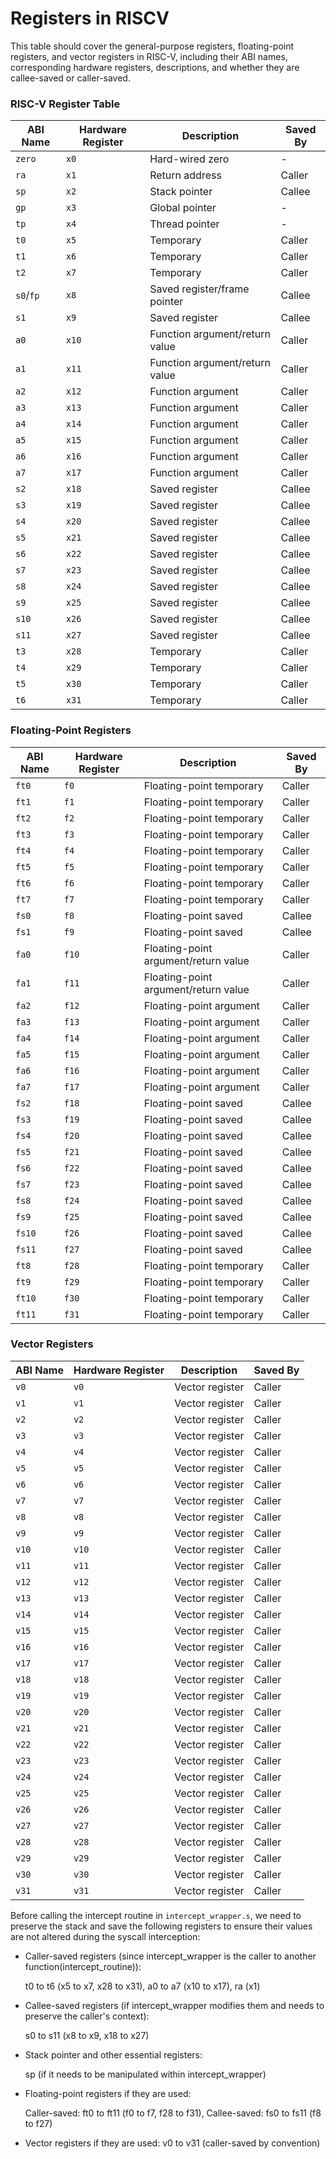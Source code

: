 # Registers in RISCV


This table should cover the general-purpose registers, floating-point registers, and vector registers in RISC-V, including their ABI names, corresponding hardware registers, descriptions, and whether they are callee-saved or caller-saved.

### RISC-V Register Table

| ABI Name | Hardware Register | Description                              | Saved By     |
|----------|-------------------|------------------------------------------|--------------|
| `zero`   | `x0`              | Hard-wired zero                          | -            |
| `ra`     | `x1`              | Return address                           | Caller       |
| `sp`     | `x2`              | Stack pointer                            | Callee       |
| `gp`     | `x3`              | Global pointer                           | -            |
| `tp`     | `x4`              | Thread pointer                           | -            |
| `t0`     | `x5`              | Temporary                                | Caller       |
| `t1`     | `x6`              | Temporary                                | Caller       |
| `t2`     | `x7`              | Temporary                                | Caller       |
| `s0`/`fp`| `x8`              | Saved register/frame pointer             | Callee       |
| `s1`     | `x9`              | Saved register                           | Callee       |
| `a0`     | `x10`             | Function argument/return value           | Caller       |
| `a1`     | `x11`             | Function argument/return value           | Caller       |
| `a2`     | `x12`             | Function argument                        | Caller       |
| `a3`     | `x13`             | Function argument                        | Caller       |
| `a4`     | `x14`             | Function argument                        | Caller       |
| `a5`     | `x15`             | Function argument                        | Caller       |
| `a6`     | `x16`             | Function argument                        | Caller       |
| `a7`     | `x17`             | Function argument                        | Caller       |
| `s2`     | `x18`             | Saved register                           | Callee       |
| `s3`     | `x19`             | Saved register                           | Callee       |
| `s4`     | `x20`             | Saved register                           | Callee       |
| `s5`     | `x21`             | Saved register                           | Callee       |
| `s6`     | `x22`             | Saved register                           | Callee       |
| `s7`     | `x23`             | Saved register                           | Callee       |
| `s8`     | `x24`             | Saved register                           | Callee       |
| `s9`     | `x25`             | Saved register                           | Callee       |
| `s10`    | `x26`             | Saved register                           | Callee       |
| `s11`    | `x27`             | Saved register                           | Callee       |
| `t3`     | `x28`             | Temporary                                | Caller       |
| `t4`     | `x29`             | Temporary                                | Caller       |
| `t5`     | `x30`             | Temporary                                | Caller       |
| `t6`     | `x31`             | Temporary                                | Caller       |

### Floating-Point Registers

| ABI Name | Hardware Register | Description                              | Saved By     |
|----------|-------------------|------------------------------------------|--------------|
| `ft0`    | `f0`              | Floating-point temporary                 | Caller       |
| `ft1`    | `f1`              | Floating-point temporary                 | Caller       |
| `ft2`    | `f2`              | Floating-point temporary                 | Caller       |
| `ft3`    | `f3`              | Floating-point temporary                 | Caller       |
| `ft4`    | `f4`              | Floating-point temporary                 | Caller       |
| `ft5`    | `f5`              | Floating-point temporary                 | Caller       |
| `ft6`    | `f6`              | Floating-point temporary                 | Caller       |
| `ft7`    | `f7`              | Floating-point temporary                 | Caller       |
| `fs0`    | `f8`              | Floating-point saved                     | Callee       |
| `fs1`    | `f9`              | Floating-point saved                     | Callee       |
| `fa0`    | `f10`             | Floating-point argument/return value     | Caller       |
| `fa1`    | `f11`             | Floating-point argument/return value     | Caller       |
| `fa2`    | `f12`             | Floating-point argument                  | Caller       |
| `fa3`    | `f13`             | Floating-point argument                  | Caller       |
| `fa4`    | `f14`             | Floating-point argument                  | Caller       |
| `fa5`    | `f15`             | Floating-point argument                  | Caller       |
| `fa6`    | `f16`             | Floating-point argument                  | Caller       |
| `fa7`    | `f17`             | Floating-point argument                  | Caller       |
| `fs2`    | `f18`             | Floating-point saved                     | Callee       |
| `fs3`    | `f19`             | Floating-point saved                     | Callee       |
| `fs4`    | `f20`             | Floating-point saved                     | Callee       |
| `fs5`    | `f21`             | Floating-point saved                     | Callee       |
| `fs6`    | `f22`             | Floating-point saved                     | Callee       |
| `fs7`    | `f23`             | Floating-point saved                     | Callee       |
| `fs8`    | `f24`             | Floating-point saved                     | Callee       |
| `fs9`    | `f25`             | Floating-point saved                     | Callee       |
| `fs10`   | `f26`             | Floating-point saved                     | Callee       |
| `fs11`   | `f27`             | Floating-point saved                     | Callee       |
| `ft8`    | `f28`             | Floating-point temporary                 | Caller       |
| `ft9`    | `f29`             | Floating-point temporary                 | Caller       |
| `ft10`   | `f30`             | Floating-point temporary                 | Caller       |
| `ft11`   | `f31`             | Floating-point temporary                 | Caller       |


### Vector Registers

| ABI Name | Hardware Register | Description         | Saved By |
|----------|-------------------|---------------------|----------|
| `v0`     | `v0`              | Vector register     | Caller   |
| `v1`     | `v1`              | Vector register     | Caller   |
| `v2`     | `v2`              | Vector register     | Caller   |
| `v3`     | `v3`              | Vector register     | Caller   |
| `v4`     | `v4`              | Vector register     | Caller   |
| `v5`     | `v5`              | Vector register     | Caller   |
| `v6`     | `v6`              | Vector register     | Caller   |
| `v7`     | `v7`              | Vector register     | Caller   |
| `v8`     | `v8`              | Vector register     | Caller   |
| `v9`     | `v9`              | Vector register     | Caller   |
| `v10`    | `v10`             | Vector register     | Caller   |
| `v11`    | `v11`             | Vector register     | Caller   |
| `v12`    | `v12`             | Vector register     | Caller   |
| `v13`    | `v13`             | Vector register     | Caller   |
| `v14`    | `v14`             | Vector register     | Caller   |
| `v15`    | `v15`             | Vector register     | Caller   |
| `v16`    | `v16`             | Vector register     | Caller   |
| `v17`    | `v17`             | Vector register     | Caller   |
| `v18`    | `v18`             | Vector register     | Caller   |
| `v19`    | `v19`             | Vector register     | Caller   |
| `v20`    | `v20`             | Vector register     | Caller   |
| `v21`    | `v21`             | Vector register     | Caller   |
| `v22`    | `v22`             | Vector register     | Caller   |
| `v23`    | `v23`             | Vector register     | Caller   |
| `v24`    | `v24`             | Vector register     | Caller   |
| `v25`    | `v25`             | Vector register     | Caller   |
| `v26`    | `v26`             | Vector register     | Caller   |
| `v27`    | `v27`             | Vector register     | Caller   |
| `v28`    | `v28`             | Vector register     | Caller   |
| `v29`    | `v29`             | Vector register     | Caller   |
| `v30`    | `v30`             | Vector register     | Caller   |
| `v31`    | `v31`             | Vector register     | Caller   |


Before calling the intercept routine in `intercept_wrapper.s`, we need to preserve the stack and save the following registers to ensure their values are not altered during the syscall interception:

- Caller-saved registers (since intercept_wrapper is the caller to another function(intercept_routine)):

    t0 to t6 (x5 to x7, x28 to x31),
    a0 to a7 (x10 to x17),
    ra (x1)

- Callee-saved registers (if intercept_wrapper modifies them and needs to preserve the caller's context):

    s0 to s11 (x8 to x9, x18 to x27)

- Stack pointer and other essential registers:

    sp (if it needs to be manipulated within intercept_wrapper)

- Floating-point registers if they are used:

    Caller-saved: ft0 to ft11 (f0 to f7, f28 to f31),
    Callee-saved: fs0 to fs11 (f8 to f27)

- Vector registers if they are used:
    v0 to v31 (caller-saved by convention)

